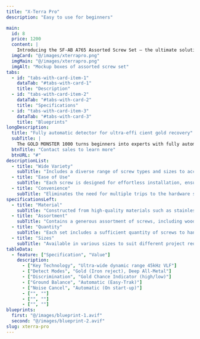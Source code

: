 ```yaml
---
title: "X-Terra Pro"
description: "Easy to use for beginners" 

main:
  id: 8
  price: 1200
  content: |
    Introducing the SF-AB A765 Assorted Screw Set – the ultimate solution for your screw fastening needs. This comprehensive set includes a wide variety of screws meticulously curated to tackle various projects with ease and precision.
  imgCard: "@/images/xterrapro.png"
  imgMain: "@/images/xterrapro.png"
  imgAlt: "Mockup boxes of assorted screw set"
tabs:
  - id: "tabs-with-card-item-1"
    dataTab: "#tabs-with-card-1"
    title: "Description"
  - id: "tabs-with-card-item-2"
    dataTab: "#tabs-with-card-2"
    title: "Specifications"
  - id: "tabs-with-card-item-3"
    dataTab: "#tabs-with-card-3"
    title: "Blueprints"
longDescription:
  title: "Fully automatic detector for ultra-effi cient gold recovery"
  subTitle: |
    The GOLD MONSTER 1000 turns beginners into experts with fully automatic operation in an easy-to-use, high performance detector.
  btnTitle: "Contact sales to learn more"
  btnURL: "#"
descriptionList:
  - title: "Wide Variety"
    subTitle: "Includes a diverse range of screw types and sizes to accommodate various applications and materials."
  - title: "Ease of Use"
    subTitle: "Each screw is designed for effortless installation, ensuring hassle-free fastening every time."
  - title: "Convenience"
    subTitle: "Eliminates the need for multiple trips to the hardware store, saving time and effort on your projects."
specificationsLeft:
  - title: "Material"
    subTitle: "Constructed from high-quality materials such as stainless steel, ensuring durability and corrosion resistance."
  - title: "Assortment"
    subTitle: "Contains a generous assortment of screws, including wood screws, machine screws, and sheet metal screws."
  - title: "Quantity"
    subTitle: "Each set includes a sufficient quantity of screws to handle a wide range of projects and tasks."
  - title: "Sizes"
    subTitle: "Available in various sizes to suit different project requirements, ensuring compatibility and versatility."
tableData:
  - feature: ["Specification", "Value"]
    description:
      - ["Key Technology", "Ultra-wide dynamic range 45kHz VLF"]
      - ["Detect Modes", "Gold (Iron reject), Deep All-Metal"]
      - ["Discrimination", "Gold Chance Indicator (high/low)"]
      - ["Ground Balance", "Automatic (Easy-Trak)"]
      - ["Noise Cancel", "Automatic (On start-up)"]
      - ["", ""]
      - ["", ""]
      - ["", ""]
blueprints:
  first: "@/images/blueprint-1.avif"
  second: "@/images/blueprint-2.avif"
slug: xterra-pro
---
```

